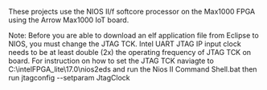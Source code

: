 These projects use the NIOS II/f softcore processor on the Max1000 FPGA using the Arrow Max1000 IoT board. 

Note: Before you are able to download an elf application file from Eclipse to NIOS, you must change the JTAG TCK. Intel UART JTAG IP input clock needs to be at least double (2x) the operating frequency of JTAG TCK on board. For instruction on how to set the JTAG TCK naviagte to C:\intelFPGA_lite\17.0\nios2eds and run the Nios II Command Shell.bat then run jtagconfig --setparam <cable number> JtagClock <frequency><unit prefix>
  
